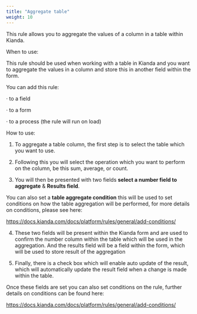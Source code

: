 ```yaml
---
title: "Aggregate table"
weight: 10
---
```


This rule allows you to aggregate the values of a column in a table within Kianda.

When to use:

This rule should be used when working with a table in Kianda and you want to aggregate the values in a column and store this in another field within the form.

You can add this rule:

·    to a field

·    to a form

·    to a process (the rule will run on load)

 

How to use:

1. To aggregate a table column, the first step is to select the table which you want to use.

2. Following this you will select the operation which you want to perform on the column, be this sum, average, or count.

3. You will then be presented with two fields **select a number field to aggregate** & **Results field**. 

You can also set a **table aggregate condition** this will be 	used to set conditions on how the table aggregation will be performed, for more details on conditions, please see here: 

https://docs.kianda.com/docs/platform/rules/general/add-conditions/



4. These two fields will be present within the Kianda form and are used to confirm the number column within the table which will be used in the aggregation. And the results field will be a field within the form, which will be used to store result of the aggregation

5. Finally, there is a check box which will enable auto update of the result, which will automatically update the result field when a change is made within the table.

 

Once these fields are set you can also set conditions on the rule, further details on conditions can be found here:

https://docs.kianda.com/docs/platform/rules/general/add-conditions/